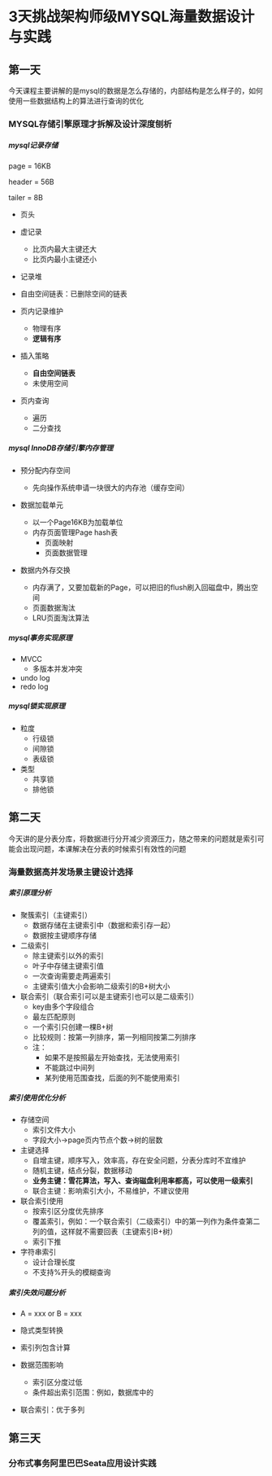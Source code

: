 # 3天挑战架构师级MYSQL海量数据设计与实践

## 第一天

今天课程主要讲解的是mysql的数据是怎么存储的，内部结构是怎么样子的，如何使用一些数据结构上的算法进行查询的优化

### MYSQL存储引擎原理才拆解及设计深度刨析

##### mysql记录存储

page = 16KB

header = 56B

tailer = 8B

+ 页头

+ 虚记录
  + 比页内最大主键还大
  + 比页内最小主键还小

+ 记录堆

+ 自由空间链表：已删除空间的链表

+ 页内记录维护
  + 物理有序
  + **逻辑有序**

+ 插入策略
  + **自由空间链表**
  + 未使用空间

+ 页内查询
  + 遍历
  + 二分查找

##### mysql InnoDB存储引擎内存管理

+ 预分配内存空间
  + 先向操作系统申请一块很大的内存池（缓存空间）

+ 数据加载单元
  + 以一个Page16KB为加载单位
  + 内存页面管理Page hash表
    + 页面映射
    + 页面数据管理

+ 数据内外存交换
  + 内存满了，又要加载新的Page，可以把旧的flush刷入回磁盘中，腾出空间
  +  页面数据淘汰
    + LRU页面淘汰算法

##### mysql事务实现原理

+ MVCC
  + 多版本并发冲突
+ undo log
+ redo log

##### mysql锁实现原理

+ 粒度
  + 行级锁
  + 间隙锁
  + 表级锁
+ 类型
  + 共享锁
  + 排他锁



## 第二天

今天讲的是分表分库，将数据进行分开减少资源压力，随之带来的问题就是索引可能会出现问题，本课解决在分表的时候索引有效性的问题

### 海量数据高并发场景主键设计选择

##### 索引原理分析

+ 聚簇索引（主键索引）
  + 数据存储在主键索引中（数据和索引存一起）
  + 数据按主键顺序存储
+ 二级索引
  + 除主键索引以外的索引
  + 叶子中存储主键索引值
  + 一次查询需要走两遍索引
  + 主键索引值大小会影响二级索引的B+树大小
+ 联合索引（联合索引可以是主键索引也可以是二级索引）
  + key由多个字段组合
  + 最左匹配原则
  + 一个索引只创建一棵B+树
  + 比较规则：按第一列排序，第一列相同按第二列排序
  + 注：
    + 如果不是按照最左开始查找，无法使用索引
    + 不能跳过中间列
    + 某列使用范围查找，后面的列不能使用索引

##### 索引使用优化分析

+ 存储空间
  + 索引文件大小
  + 字段大小->page页内节点个数->树的层数
+ 主键选择
  + 自增主键，顺序写入，效率高，存在安全问题，分表分库时不宜维护
  + 随机主键，结点分裂，数据移动
  + **业务主键：雪花算法，写入、查询磁盘利用率都高，可以使用一级索引**
  + 联合主键：影响索引大小，不易维护，不建议使用
+ 联合索引使用
  + 按索引区分度优先排序
  + 覆盖索引，例如：一个联合索引（二级索引）中的第一列作为条件查第二列的值，这样就不需要回表（主键索引B+树）
  + 索引下推
+ 字符串索引
  + 设计合理长度
  + 不支持%开头的模糊查询

##### 索引失效问题分析

+ A = xxx or B = xxx
+ 隐式类型转换
+ 索引列包含计算
+ 数据范围影响
  + 索引区分度过低
  + 条件超出索引范围：例如，数据库中的



+ 联合索引：优于多列



## 第三天



### 分布式事务阿里巴巴Seata应用设计实践



































